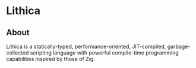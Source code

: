# Lithica

## About

Lithica is a statically-typed, performance-oriented, JIT-compiled, garbage-collected scripting language with powerful compile-time programming capabilities inspired by those of Zig.
